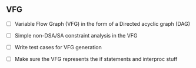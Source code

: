 ## VFG
- [ ] Variable Flow Graph (VFG) in the form of a Directed acyclic graph (DAG)
- [ ] Simple non-DSA/SA constraint analysis in the VFG
- [ ] Write test cases for VFG generation
- [ ] Make sure the VFG represents the if statements and interproc stuff

